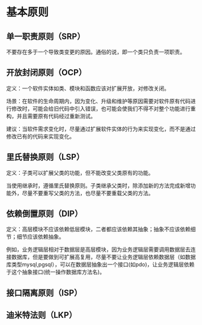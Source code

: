 # 基本原则

## 单一职责原则（SRP）
不要存在多于一个导致类变更的原因。通俗的说，即一个类只负责一项职责。

## 开放封闭原则（OCP） 
定义：一个软件实体如类、模块和函数应该对扩展开放，对修改关闭。

场景：在软件的生命周期内，因为变化、升级和维护等原因需要对软件原有代码进行修改时，可能会给旧代码中引入错误，也可能会使我们不得不对整个功能进行重构，并且需要原有代码经过重新测试。

建议：当软件需求变化时，尽量通过扩展软件实体的行为来实现变化，而不是通过修改已有的代码来实现变化。

## 里氏替换原则（LSP） 
定义：子类可以扩展父类的功能，但不能改变父类原有的功能。

当使用继承时，遵循里氏替换原则。子类继承父类时，除添加新的方法完成新增功能外，尽量不要重写父类的方法，也尽量不要重载父类的方法。

## 依赖倒置原则（DIP） 
定义：高层模块不应该依赖低层模块，二者都应该依赖其抽象；抽象不应该依赖细节；细节应该依赖抽象。

例如，业务逻辑层相对于数据层是高层模块，因为业务逻辑层需要调用数据层去连接数据库，但是要做到可扩展高复用，尽量不要让业务逻辑层依赖数据层（如数据库类型mysql,pgsql），可以在数据层抽象出一个接口(如pdo)，让业务逻辑层依赖于这个抽象接口(统一操作数据库方法名)。

## 接口隔离原则（ISP）

## 迪米特法则（LKP）
